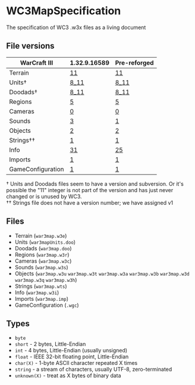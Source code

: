 # WC3MapSpecification
The specification of WC3 .w3x files as a living document

## File versions

| WarCraft III      | 1.32.9.16589                  | Pre-reforged                  |
|-------------------|-------------------------------|-------------------------------|
|      Terrain      |     [11](./Terrain/11.md)     |     [11](./Terrain/11.md)     |
|       Units†      |    [8_11](./Units/8_11.md)    |    [8_11](./Units/8_11.md)    |
|      Doodads†     |   [8_11](./Doodads/8_11.md)   |   [8_11](./Doodads/8_11.md)   |
|      Regions      |      [5](./Regions/5.md)      |      [5](./Regions/5.md)      |
|      Cameras      |      [0](./Cameras/0.md)      |      [0](./Cameras/0.md)      |
|       Sounds      |       [3](./Sounds/3.md)      |       [1](./Sounds/1.md)      |
|      Objects      |      [2](./Objects/2.md)      |      [2](./Objects/2.md)      |
|     Strings††     |      [1](./Strings/1.md)      |      [1](./Strings/1.md)      |
|        Info       |       [31](./Info/0-31.md)    |      [25](./Info/0-31.md)     |
|      Imports      |      [1](./Imports/1.md)      |      [1](./Imports/1.md)      |
| GameConfiguration | [1](./GameConfiguration/1.md) | [1](./GameConfiguration/1.md) |

† Units and Doodads files seem to have a version and subversion. Or it's possible the "11" integer is not part of the version and has just never changed or is unused by WC3.  
†† Strings file does not have a version number; we have assigned v1

## Files
 * Terrain (`war3map.w3e`)
 * Units (`war3mapUnits.doo`)
 * Doodads (`war3map.doo`)
 * Regions (`war3map.w3r`)
 * Cameras (`war3map.w3c`)
 * Sounds (`war3map.w3s`)
 * Objects (`war3map.w3u` `war3map.w3t` `war3map.w3a` `war3map.w3b` `war3map.w3d` `war3map.w3q` `war3map.w3h`)
 * Strings (`war3map.wts`)
 * Info (`war3map.w3i`)
 * Imports (`war3map.imp`)
 * GameConfiguration (`.wgc`)

## Types
 * `byte`
 * `short` - 2 bytes, Little-Endian
 * `int` - 4 bytes, Little-Endian (usually unsigned)
 * `float` - IEEE 32-bit floating point, Little-Endian
 * `char(X)` - 1-byte ASCII character repeated X times
 * `string` - a stream of characters, usually UTF-8, zero-terminated
 * `unknown(X)` - treat as X bytes of binary data
